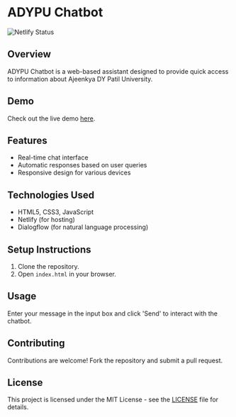 # ADYPU Chatbot

![Netlify Status](https://api.netlify.com/api/v1/badges/your-netlify-site-id/status.svg)

## Overview

ADYPU Chatbot is a web-based assistant designed to provide quick access to information about Ajeenkya DY Patil University.

## Demo

Check out the live demo [here](https://adypu-chatbot.netlify.app/).

## Features

- Real-time chat interface
- Automatic responses based on user queries
- Responsive design for various devices

## Technologies Used

- HTML5, CSS3, JavaScript
- Netlify (for hosting)
- Dialogflow (for natural language processing)

## Setup Instructions

1. Clone the repository.
2. Open `index.html` in your browser.

## Usage

Enter your message in the input box and click 'Send' to interact with the chatbot.

## Contributing

Contributions are welcome! Fork the repository and submit a pull request.

## License

This project is licensed under the MIT License - see the [LICENSE](LICENSE) file for details.

